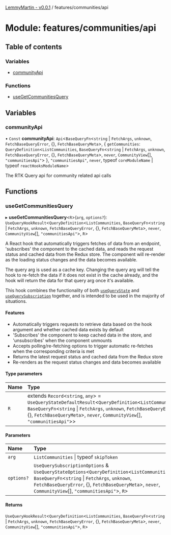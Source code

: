 [LemmyMartin - v0.0.1](../README.md) / features/communities/api

# Module: features/communities/api

## Table of contents

### Variables

- [communityApi](features_communities_api.md#communityapi)

### Functions

- [useGetCommunitiesQuery](features_communities_api.md#usegetcommunitiesquery)

## Variables

### communityApi

• `Const` **communityApi**: `Api`<`BaseQueryFn`<`string` \| `FetchArgs`, `unknown`, `FetchBaseQueryError`, {}, `FetchBaseQueryMeta`\>, { `getCommunities`: `QueryDefinition`<`ListCommunities`, `BaseQueryFn`<`string` \| `FetchArgs`, `unknown`, `FetchBaseQueryError`, {}, `FetchBaseQueryMeta`\>, `never`, `CommunityView`[], ``"communitiesApi"``\>  }, ``"communitiesApi"``, `never`, typeof `coreModuleName` \| typeof `reactHooksModuleName`\>

The RTK Query api for community related api calls

## Functions

### useGetCommunitiesQuery

▸ **useGetCommunitiesQuery**<`R`\>(`arg`, `options?`): `UseQueryHookResult`<`QueryDefinition`<`ListCommunities`, `BaseQueryFn`<`string` \| `FetchArgs`, `unknown`, `FetchBaseQueryError`, {}, `FetchBaseQueryMeta`\>, `never`, `CommunityView`[], ``"communitiesApi"``\>, `R`\>

A React hook that automatically triggers fetches of data from an endpoint, 'subscribes' the component to the cached data, and reads the request status and cached data from the Redux store. The component will re-render as the loading status changes and the data becomes available.

The query arg is used as a cache key. Changing the query arg will tell the hook to re-fetch the data if it does not exist in the cache already, and the hook will return the data for that query arg once it's available.

This hook combines the functionality of both [`useQueryState`](#usequerystate) and [`useQuerySubscription`](#usequerysubscription) together, and is intended to be used in the majority of situations.

#### Features

- Automatically triggers requests to retrieve data based on the hook argument and whether cached data exists by default
- 'Subscribes' the component to keep cached data in the store, and 'unsubscribes' when the component unmounts
- Accepts polling/re-fetching options to trigger automatic re-fetches when the corresponding criteria is met
- Returns the latest request status and cached data from the Redux store
- Re-renders as the request status changes and data becomes available

#### Type parameters

| Name | Type |
| :------ | :------ |
| `R` | extends `Record`<`string`, `any`\> = `UseQueryStateDefaultResult`<`QueryDefinition`<`ListCommunities`, `BaseQueryFn`<`string` \| `FetchArgs`, `unknown`, `FetchBaseQueryError`, {}, `FetchBaseQueryMeta`\>, `never`, `CommunityView`[], ``"communitiesApi"``\>\> |

#### Parameters

| Name | Type |
| :------ | :------ |
| `arg` | `ListCommunities` \| typeof `skipToken` |
| `options?` | `UseQuerySubscriptionOptions` & `UseQueryStateOptions`<`QueryDefinition`<`ListCommunities`, `BaseQueryFn`<`string` \| `FetchArgs`, `unknown`, `FetchBaseQueryError`, {}, `FetchBaseQueryMeta`\>, `never`, `CommunityView`[], ``"communitiesApi"``\>, `R`\> |

#### Returns

`UseQueryHookResult`<`QueryDefinition`<`ListCommunities`, `BaseQueryFn`<`string` \| `FetchArgs`, `unknown`, `FetchBaseQueryError`, {}, `FetchBaseQueryMeta`\>, `never`, `CommunityView`[], ``"communitiesApi"``\>, `R`\>
